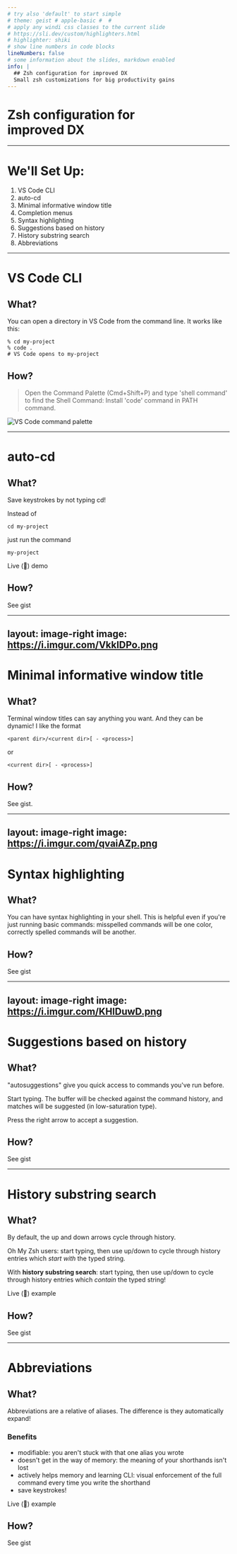 ```yaml
---
# try also 'default' to start simple
# theme: geist # apple-basic #  # 
# apply any windi css classes to the current slide
# https://sli.dev/custom/highlighters.html
# highlighter: shiki
# show line numbers in code blocks
lineNumbers: false
# some information about the slides, markdown enabled
info: |
  ## Zsh configuration for improved DX
  Small zsh customizations for big productivity gains
---
```


<style>
  .slidev-layout h2 {
    @apply my-4;
  }
</style>

# Zsh configuration for <br> improved DX

---

# We'll Set Up:

1. VS Code CLI
1. auto-<span class="rounded bg-gray-200 px-2">cd</span>
1. Minimal informative window title
1. Completion menus
1. Syntax highlighting
1. Suggestions based on history
1. History substring search
1. Abbreviations

---

# VS Code CLI

## What?

You can open a directory in VS Code from the command line. It works like this:

```shell
% cd my-project
% code .
# VS Code opens to my-project
```


## How?

> Open the Command Palette (<span class="rounded bg-gray-200 px-2">Cmd+Shift+P</span>) and type 'shell command' to find the Shell Command: Install 'code' command in PATH command.

![VS Code command palette](https://code.visualstudio.com/assets/docs/setup/mac/shell-command.png)

---

# auto-<span class="rounded bg-gray-200 px-2">cd</span>

## What?

Save keystrokes by not typing <span class="rounded bg-gray-200 px-2">cd</span>!

Instead of

```shell
cd my-project
```

just run the command

```shell
my-project
```

Live (😬) demo

## How?

See gist

---
layout: image-right
image: https://i.imgur.com/VkkIDPo.png
---

# Minimal informative window title

## What?

Terminal window titles can say anything you want. And they can be dynamic! I like the format

```shell
<parent dir>/<current dir>[ - <process>]
```

or

```shell
<current dir>[ - <process>]
```

## How?

See gist.


---
layout: image-right
image: https://i.imgur.com/qvaiAZp.png
---


# Syntax highlighting

## What?

You can have syntax highlighting in your shell.
This is helpful even if you're just running basic commands:
misspelled commands will be one color,
correctly spelled commands will be another.

## How?

See gist


---
layout: image-right
image: https://i.imgur.com/KHlDuwD.png
---

# Suggestions based on history

## What?

"autosuggestions" give you quick access to commands you've run before.

Start typing. The buffer will be checked against the command history, and matches will be suggested (in low-saturation type).

Press the right arrow to accept a suggestion.

## How?

See gist

---

# History substring search

## What?

By default, the up and down arrows cycle through history.

Oh My Zsh users: start typing,
then use up/down to cycle through history entries which _start with_ the typed string.

With **history substring search**: start typing,
then use up/down to cycle through history entries which _contain_ the typed string!

Live (😬) example

## How?

See gist

---

# Abbreviations

## What?

Abbreviations are a relative of aliases.
The difference is they automatically expand!

### Benefits

- modifiable: you aren't stuck with that one alias you wrote
- doesn't get in the way of memory: the meaning of your shorthands isn't lost
- actively helps memory and learning CLI: visual enforcement of the full command every time you write the shorthand
- save keystrokes!

Live (😬) example

## How?

See gist
